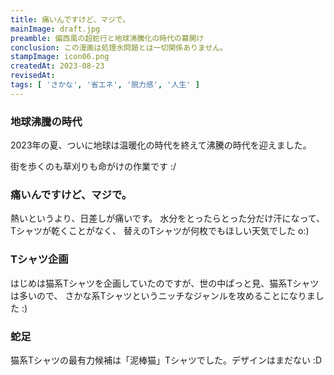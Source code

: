```yaml
---
title: 痛いんですけど、マジで。
mainImage: draft.jpg
preamble: 偏西風の超蛇行と地球沸騰化の時代の幕開け 
conclusion: この漫画は処理水問題とは一切関係ありません。
stampImage: icon06.png
createdAt: 2023-08-23
revisedAt: 
tags: [ 'さかな', '省エネ', '脱力感', '人生' ]
---
```


### 地球沸騰の時代

2023年の夏、ついに地球は温暖化の時代を終えて沸騰の時代を迎えました。

街を歩くのも草刈りも命がけの作業です :/

### 痛いんですけど、マジで。

熱いというより、日差しが痛いです。
水分をとったらとった分だけ汗になって、Tシャツが乾くことがなく、
替えのTシャツが何枚でもほしい天気でした o:)

### Tシャツ企画

はじめは猫系Tシャツを企画していたのですが、世の中ぱっと見、猫系Tシャツは多いので、
さかな系Tシャツというニッチなジャンルを攻めることになりました :)

### 蛇足

猫系Tシャツの最有力候補は「泥棒猫」Tシャツでした。デザインはまだない :D
